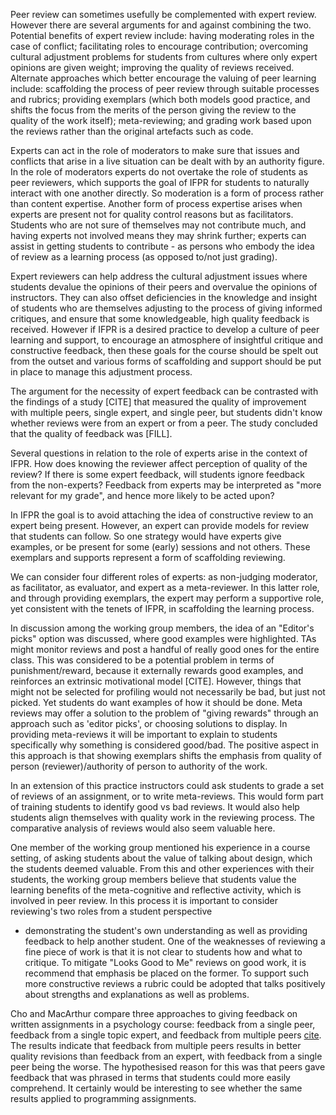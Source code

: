 Peer review can sometimes usefully be complemented with expert review.
However there are several arguments for and against combining the two.
Potential benefits of expert review include: having moderating roles
in the case of conflict; facilitating roles to encourage contribution;
overcoming cultural adjustment problems for students from cultures
where only expert opinions are given weight; improving the quality of
reviews received.  Alternate approaches which better encourage the
valuing of peer learning include: scaffolding the process of peer
review through suitable processes and rubrics; providing exemplars
(which both models good practice, and shifts the focus from the merits
of the person giving the review to the quality of the work itself);
meta-reviewing; and grading work based upon the reviews rather than
the original artefacts such as code.

Experts can act in the role of moderators to make sure that issues and
conflicts that arise in a live situation can be dealt with by an
authority figure.  In the role of moderators experts do not overtake
the role of students as peer reviewers, which supports the goal of
IFPR for students to naturally interact with one another directly.  So
moderation is a form of process rather than content expertise.
Another form of process expertise arises when experts are present not
for quality control reasons but as facilitators.  Students who are not
sure of themselves may not contribute much, and having experts not
involved means they may shrink further; experts can assist in getting
students to contribute - as persons who embody the idea of review as a
learning process (as opposed to/not just grading).

Expert reviewers can help address the cultural adjustment issues where
students devalue the opinions of their peers and overvalue the
opinions of instructors.  They can also offset deficiencies in the
knowledge and insight of students who are themselves adjusting to the
process of giving informed critiques, and ensure that some
knowledgeable, high quality feedback is received.  However if IFPR is
a desired practice to develop a culture of peer learning and support,
to encourage an atmosphere of insightful critique and constructive
feedback, then these goals for the course should be spelt out from the
outset and various forms of scaffolding and support should be put in
place to manage this adjustment process.

The argument for the necessity of expert feedback can be contrasted
with the findings of a study [CITE] that measured the quality of
improvement with multiple peers, single expert, and single peer, but
students didn't know whether reviews were from an expert or from a
peer.  The study concluded that the quality of feedback was [FILL].

Several questions in relation to the role of experts arise in the
context of IFPR.  How does knowing the reviewer affect perception of
quality of the review?  If there is some expert feedback, will
students ignore feedback from the non-experts?  Feedback from experts
may be interpreted as "more relevant for my grade", and hence more
likely to be acted upon?

In IFPR the goal is to avoid attaching the idea of constructive review
to an expert being present. However, an expert can provide models for
review that students can follow. So one strategy would have experts
give examples, or be present for some (early) sessions and not
others. These exemplars and supports represent a form of scaffolding
reviewing.


We can consider four different roles of experts: as non-judging
moderator, as facilitator, as evaluator, and expert as a
meta-reviewer.  In this latter role, and through providing exemplars,
the expert may perform a supportive role, yet consistent with the
tenets of IFPR, in scaffolding the learning process.

In discussion among the working group members, the idea of an
"Editor's picks" option was discussed, where good examples were
highlighted.  TAs might monitor reviews and post a handful of really
good ones for the entire class.  This was considered to be a potential
problem in terms of punishment/reward, because it externally rewards
good examples, and reinforces an extrinsic motivational model [CITE].
However, things that might not be selected for profiling would not
necessarily be bad, but just not picked.  Yet students do want
examples of how it should be done.  Meta reviews may offer a solution
to the problem of "giving rewards" through an approach such as 'editor
picks', or choosing solutions to display. In providing meta-reviews it
will be important to explain to students specifically why something is
considered good/bad.  The positive aspect in this approach is that
showing exemplars shifts the emphasis from quality of person
(reviewer)/authority of person to authority of the work.

In an extension of this practice instructors could ask students to
grade a set of reviews of an assignment, or to write
meta-reviews. This would form part of training students to identify
good vs bad reviews.  It would also help students align themselves
with quality work in the reviewing process. The comparative analysis
of reviews would also seem valuable here.

One member of the working group mentioned his experience in a course
setting, of asking students about the value of talking about design,
which the students deemed valuable. From this and other experiences
with their students, the working group members believe that students
value the learning benefits of the meta-cognitive and reflective
activity, which is involved in peer review.  In this process it is
important to consider reviewing's two roles from a student perspective
- demonstrating the student's own understanding as well as providing
feedback to help another student. One of the weaknesses of reviewing a
fine piece of work is that it is not clear to students how and what to
critique.  To mitigate "Looks Good to Me" reviews on good work, it is recommend
that emphasis be placed on the former. To support such more
constructive reviews a rubric could be adopted that talks positively
about strengths and explanations as well as problems.

Cho and MacArthur compare three approaches to giving feedback on
written assignments in a psychology course: feedback from a single
peer, feedback from a single topic expert, and feedback from multiple
peers [cite](cho-peer-expert-reviewing10). The results indicate that
feedback from multiple peers results in better quality revisions than
feedback from an expert, with feedback from a single peer being the
worse.  The hypothesised reason for this was that peers gave feedback
that was phrased in terms that students could more easily comprehend.
It certainly would be interesting to see whether the same results
applied to programming assignments.

